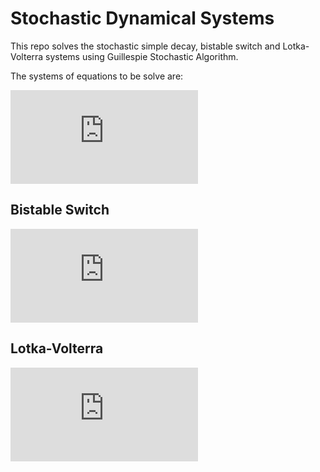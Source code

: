 # Stochastic Dynamical Systems
This repo solves the stochastic simple decay, bistable switch and Lotka-Volterra systems using Guillespie Stochastic Algorithm.

The systems of equations to be solve are:

![1st_equation](https://latex.codecogs.com/gif.latex?%24%24%5Cint_%5COmega%20%5Cnabla%20u%20%5Ccdot%20%5Cnabla%20v%7Edx%20%3D%20%5Cint_%5COmega%20fv%7Edx%24%24)

## Bistable Switch

![bistable_swith_equation](https://latex.codecogs.com/gif.latex?%5Cdot%7Bu%7D%20%3D%20%5Cfrac%7B%5Calpha_1%7D%7B1&plus;v%5E%7B%5Cbeta%7D%7D%20%5C%5C%20%5Cdot%7Bv%7D%20%3D%20%5Cfrac%7B%5Calpha_2%7D%7B1&plus;u%5E%7B%5Cgamma%7D-v%7D%20%5C%5C)

## Lotka-Volterra

![lotka-volterra_equation](http://latex.codecogs.com/gif.latex?%5Cdot%7Bx%7D%20%3D%20%5Calpha%20x%20-%20%5Cbeta%20xy%20%5C%5C%20%5Cdot%7By%7D%20%3D%20%5Cdelta%20xy%20-%5Cgamma%20y%20%5C%5C)


